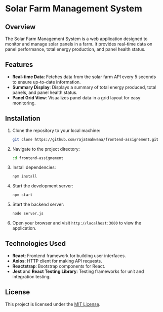 # Solar Farm Management System

## Overview
The Solar Farm Management System is a web application designed to monitor and manage solar panels in a farm. It provides real-time data on panel performance, total energy production, and panel health status.

## Features
- **Real-time Data**: Fetches data from the solar farm API every 5 seconds to ensure up-to-date information.
- **Summary Display**: Displays a summary of total energy produced, total panels, and panel health status.
- **Panel Grid View**: Visualizes panel data in a grid layout for easy monitoring.

## Installation
1. Clone the repository to your local machine:
    ```bash
    git clone https://github.com/rajatmakwana/frontend-assignement.git
    ```

2. Navigate to the project directory:
    ```bash
    cd frontend-assignement
    ```

3. Install dependencies:
    ```bash
    npm install
    ```

4. Start the development server:
    ```bash
    npm start
    ```

5. Start the backend server:
    ```bash
    node server.js
    ```

6. Open your browser and visit `http://localhost:3000` to view the application.

## Technologies Used
- **React**: Frontend framework for building user interfaces.
- **Axios**: HTTP client for making API requests.
- **Reactstrap**: Bootstrap components for React.
- **Jest** and **React Testing Library**: Testing frameworks for unit and integration testing.

## License
This project is licensed under the [MIT License](LICENSE).